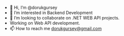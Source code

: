 - 👋 Hi, I’m @dorukgursey
- 👀 I’m interested in Backend Development
- 💞️ I’m looking to collaborate on .NET WEB API projects.
- Working on Web API development.
- 📫 How to reach me dorukgursey@gmail.com

<!---
dorukgursey/dorukgursey is a ✨ special ✨ repository because its `README.md` (this file) appears on your GitHub profile.
You can click the Preview link to take a look at your changes.
--->
